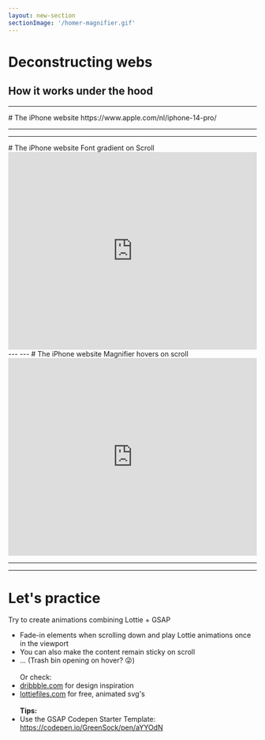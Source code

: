 ```yaml
---
layout: new-section
sectionImage: '/homer-magnifier.gif'
---
```


# Deconstructing webs
How it works under the hood
---
---

<MarkerDeconstructing />
# The iPhone website
https://www.apple.com/nl/iphone-14-pro/

<!--
Web Archive Link: http://web.archive.org/web/20230301023126/https://www.apple.com/nl/iphone-14-pro/


- iPhone with O becoming notch
- Chipset:

- 1 static image without the chip that gets disabled when the chipset is placed in the position where the video should start
	- 1 static chipset image having some bright effect on scroll (this is made by overlapping another video but could perfectly be done with a CSS layer with a moving white gradient and CSS Masking: https://www.w3schools.com/css/css3_masking.asp)
	- 1 video with the chipset already placed in it, the static image gets disabled and this starts playing right away when the scroll hits a certain point
-->
---
---
<MarkerDeconstructing />
# The iPhone website
Font gradient on Scroll

<iframe height="400" style="width: 100%;" scrolling="no" title="Font gradient scroll" src="https://codepen.io/marioesuc/embed/abaBxVj?default-tab=result&editable=true" frameborder="no" loading="lazy" allowtransparency="true" allowfullscreen="true">
  See the Pen <a href="https://codepen.io/marioesuc/pen/abaBxVj">
  Font gradient scroll</a> by Mario (<a href="https://codepen.io/marioesuc">@marioesuc</a>)
  on <a href="https://codepen.io">CodePen</a>.
</iframe>
---
---
<MarkerDeconstructing />
# The iPhone website
Magnifier hovers on scroll

<iframe height="400" style="width: 100%;" scrolling="no" title="Magnify image on scroll" src="https://codepen.io/marioesuc/embed/dyqNmVz?default-tab=result&editable=true" frameborder="no" loading="lazy" allowtransparency="true" allowfullscreen="true">
  See the Pen <a href="https://codepen.io/marioesuc/pen/dyqNmVz">
  Magnify image on scroll</a> by Mario (<a href="https://codepen.io/marioesuc">@marioesuc</a>)
  on <a href="https://codepen.io">CodePen</a>.
</iframe>

---
---

# Let's practice

Try to create animations combining Lottie + GSAP

- Fade-in elements when scrolling down and play Lottie animations once in the viewport
- You can also make the content remain sticky on scroll
- ... (Trash bin opening on hover? 😜)
<br/><br/>
Or check:
- [dribbble.com](https://dribbble.com) for design inspiration
- [lottiefiles.com](https://lottiefiles.com) for free, animated svg's
<br/><br/>
<b>Tips:</b>
- Use the GSAP Codepen Starter Template: https://codepen.io/GreenSock/pen/aYYOdN